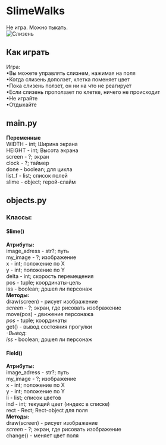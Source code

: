 # SlimeWalks
Не игра. Можно тыкать.   
![Слизень](https://avatars.mds.yandex.net/get-pdb/2449779/ba132549-d5f8-4ebb-9b53-a096f0da09ed/s1200)   
## Как играть 
  
Игра:  
•Вы можете управлять слизнем, нажимая на поля    
•Когда слизень доползет, клетка поменяет цвет  
•Пока слизень ползет, он ни на что не реагирует  
•Если слизень проползает по клетке, ничего не происходит   
•Не играйте      
•Отдыхайте    
     
## main.py
  
**Переменные**   
WIDTH - int; Ширина экрана   
HEIGHT - int; Высота экрана   
screen - ?; экран  
clock - ?; таймер  
done - boolean; для цикла  
list_f - list; список полей  
slime - object; герой-слайм  
  
## objects.py  
### Классы:  
#### Slime()  
**Атрибуты:**   
image_adress - str?; путь  
my_image - ?; изображение  
x - int; положение по Х  
y - int; положение по Y   
delta - int;  скорость перемещения   
pos - tuple;  координаты-цель  
iss - boolean; дошел ли персонаж  
**Методы:**  
draw(screen) - рисует изображение  
*screen* - ?; экран, где рисовать изображение  
move(pos) - движение персонажа    
*pos* - tuple; координаты  
get() - вывод состояния прогулки   
*-Вывод*:   
*iss* - boolean; дошел ли персонаж  

#### Field()  
**Атрибуты:**   
image_adress - str?; путь  
my_image - ?; изображение  
x - int; положение по Х  
y - int; положение по Y   
li - list;  список цветов    
ind - int;  текущий цвет (индекс в списке)  
rect - Rect; Rect-object для поля  
**Методы:**  
draw(screen) - рисует изображение  
*screen* - ?; экран, где рисовать изображение  
change() - меняет цвет поля    
